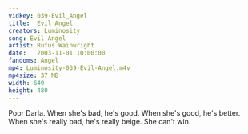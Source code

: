 ```yaml
---
vidkey: 039-Evil_Angel
title:  Evil Angel
creators: Luminosity
song: Evil Angel
artist: Rufus Wainwright
date:   2003-11-01 10:00:00
fandoms: Angel
mp4: Luminosity-039-Evil-Angel.m4v
mp4size: 37 MB
width: 640
height: 480
---
```


Poor Darla. When she's bad, he's good. When she's good, he's better. When she's really bad, he's really beige. She can't win.
  